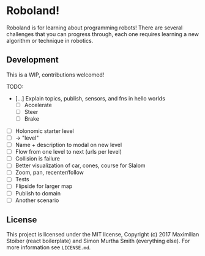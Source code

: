 # Roboland!

Roboland is for learning about programming robots! There are several challenges
that you can progress through, each one requires learning a new algorithm or
technique in robotics.


## Development

This is a WIP, contributions welcomed!

TODO:

* […] Explain topics, publish, sensors, and fns in hello worlds
  * [ ] Accelerate
  * [ ] Steer
  * [ ] Brake
* [ ] Holonomic starter level
* [ ] → "level"
* [ ] Name + description to modal on new level
* [ ] Flow from one level to next (urls per level)
* [ ] Collision is failure
* [ ] Better visualization of car, cones, course for Slalom
* [ ] Zoom, pan, recenter/follow
* [ ] Tests
* [ ] Flipside for larger map
* [ ] Publish to domain
* [ ] Another scenario

## License

This project is licensed under the MIT license, Copyright (c) 2017 Maximilian
Stoiber (react boilerplate) and Simon Murtha Smith (everything else). For more
information see `LICENSE.md`.
